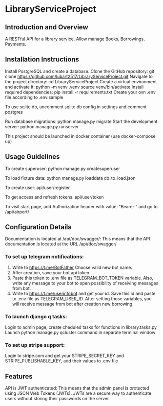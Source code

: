 # LibraryServiceProject
## Introduction and Overview

A RESTful API for a library service.
Allow manage  Books, Borrowings, Payments.

## Installation Instructions
Install PostgreSQL and create a database.
Clone the GitHub repository: 
git clone https://github.com/lubart2517/LibraryServiceProject.git
Navigate to the project directory: cd LibraryServiceProject
Create a virtual environment and activate it:
python -m venv .venv
source venv/bin/activate
Install required dependencies: pip install -r requirements.txt
Create your ovn .env file according to .env.sample

To use sqlite db, uncomment sqlite db config in settings and comment postgres

Run database migrations: python manage.py migrate
Start the development server: python manage.py runserver

This project should be launched in docker container (use docker-compose up)


## Usage Guidelines
To create superuser:
python manage.py createsuperuser

To load fixture data:
python manage.py loaddata db_to_load.json

To create user:
api/user/register

To get access and refresh tokens:
api/user/token

To visit start page, add Authorization header with value:
"Bearer <your access token>" and go to /api/airport/


## Configuration Details
Documentation is located at /api/doc/swagger/: 
This means that the API documentation is located at the URL /api/doc/swagger/

### To set up telegram notifications:

1. Write to https://t.me/BotFather
Choose valid new bot name.
2. After creation, save your bot api token.
3. Paste this token to .env file as TELEGRAM_BOT_TOKEN 
variable. Also, write any message to your bot
to open possibility of receiving messages from bot.
4. Write to https://t.me/userinfobot and get your id.
Save this id and paste to .env file as TELEGRAM_USER_ID.
After setting those variables, you will receive message from
bot after creation new borrowing.

### To launch django q tasks:
Login to admin page, create cheduled tasks for functions in library.tasks.py
Launch python manage.py qcluster command in separate terminal window

### To set up stripe support:
Login to stripe.com and get your STRIPE_SECRET_KEY and 
STRIPE_PUBLISHABLE_KEY, add their values to .env file

## Features
API is JWT authenticated: 
This means that the admin panel is protected using JSON Web Tokens (JWTs). 
JWTs are a secure way to authenticate users without storing their passwords 
on the server

